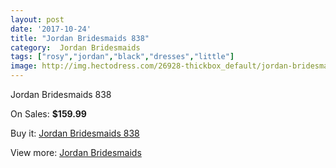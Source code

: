 ```yaml
---
layout: post
date: '2017-10-24'
title: "Jordan Bridesmaids 838"
category:  Jordan Bridesmaids
tags: ["rosy","jordan","black","dresses","little"]
image: http://img.hectodress.com/26928-thickbox_default/jordan-bridesmaids-838.jpg
---
```

Jordan Bridesmaids 838

On Sales: **$159.99**
<a href="https://www.hectodress.com/-jordan-bridesmaids/12526-jordan-bridesmaids-838.html"><amp-img layout="responsive" width="600" height="600" src="//img.hectodress.com/26928-thickbox_default/jordan-bridesmaids-838.jpg" alt="Jordan Bridesmaids 838 0" /></a>

Buy it: [Jordan Bridesmaids 838](https://www.hectodress.com/-jordan-bridesmaids/12526-jordan-bridesmaids-838.html "Jordan Bridesmaids 838")

View more: [ Jordan Bridesmaids](https://www.hectodress.com/191--jordan-bridesmaids " Jordan Bridesmaids")